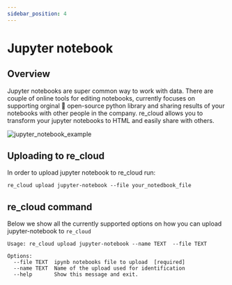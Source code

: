 ```yaml
---
sidebar_position: 4
---
```

# Jupyter notebook

## Overview

Jupyter notebooks are super common way to work with data. There are couple of online tools for editing notebooks, currently focuses on supporting orginal 🙂 open-source python library and sharing results of your notebooks with other people in the company. re_cloud allows you to transform your jupyter notebooks to HTML and easily share with others.

![jupyter_notebook_example](/re_cloud/integrations/jupyter_notebook.png)

## Uploading to re_cloud

In order to upload jupyter notebook to re_cloud run:
```
re_cloud upload jupyter-notebook --file your_notedbook_file

```

## re_cloud command

Below we show all the currently supported options on how you can upload jupyter-notebook to `re_cloud`

```
Usage: re_cloud upload jupyter-notebook --name TEXT  --file TEXT

Options:
  --file TEXT  ipynb notebooks file to upload  [required]
  --name TEXT  Name of the upload used for identification
  --help       Show this message and exit.
```